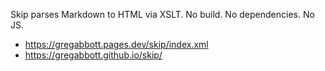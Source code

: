 Skip parses Markdown to HTML via XSLT.
No build. No dependencies. No JS.

- https://gregabbott.pages.dev/skip/index.xml
- https://gregabbott.github.io/skip/
